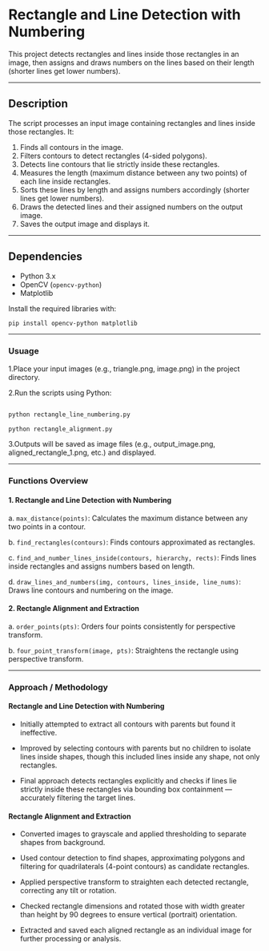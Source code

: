 # Rectangle and Line Detection with Numbering

This project detects rectangles and lines inside those rectangles in an image, then assigns and draws numbers on the lines based on their length (shorter lines get lower numbers).

---

## Description

The script processes an input image containing rectangles and lines inside those rectangles. It:

1. Finds all contours in the image.
2. Filters contours to detect rectangles (4-sided polygons).
3. Detects line contours that lie strictly inside these rectangles.
4. Measures the length (maximum distance between any two points) of each line inside rectangles.
5. Sorts these lines by length and assigns numbers accordingly (shorter lines get lower numbers).
6. Draws the detected lines and their assigned numbers on the output image.
7. Saves the output image and displays it.

---

## Dependencies

- Python 3.x
- OpenCV (`opencv-python`)
- Matplotlib

Install the required libraries with:

```bash
pip install opencv-python matplotlib
```
---
### Usuage

1.Place your input images (e.g., triangle.png, image.png) in the project directory.

2.Run the scripts using Python:

```bash

python rectangle_line_numbering.py

python rectangle_alignment.py
```
3.Outputs will be saved as image files (e.g., output_image.png, aligned_rectangle_1.png, etc.) and displayed.

---
### Functions Overview

#### 1. Rectangle and Line Detection with Numbering

a. `max_distance(points)`: Calculates the maximum distance between any two points in a contour.

b. `find_rectangles(contours)`: Finds contours approximated as rectangles.

c. `find_and_number_lines_inside(contours, hierarchy, rects)`: Finds lines inside rectangles and assigns numbers based on length.

d. `draw_lines_and_numbers(img, contours, lines_inside, line_nums)`: Draws line contours and numbering on the image.

#### 2. Rectangle Alignment and Extraction

a. `order_points(pts)`: Orders four points consistently for perspective transform.

b. `four_point_transform(image, pts)`: Straightens the rectangle using perspective transform.

---

### Approach / Methodology

#### Rectangle and Line Detection with Numbering

- Initially attempted to extract all contours with parents but found it ineffective.

- Improved by selecting contours with parents but no children to isolate lines inside shapes, though this included lines inside any shape, not only rectangles.

- Final approach detects rectangles explicitly and checks if lines lie strictly inside these rectangles via bounding box containment — accurately filtering the target lines.

#### Rectangle Alignment and Extraction

- Converted images to grayscale and applied thresholding to separate shapes from background.

- Used contour detection to find shapes, approximating polygons and filtering for quadrilaterals (4-point contours) as candidate rectangles.

- Applied perspective transform to straighten each detected rectangle, correcting any tilt or rotation.

- Checked rectangle dimensions and rotated those with width greater than height by 90 degrees to ensure vertical (portrait) orientation.

- Extracted and saved each aligned rectangle as an individual image for further processing or analysis.


